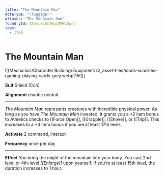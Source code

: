 ```yaml
---
title: "The Mountain Man"
noteType: ":luggage:"
aliases: "The Mountain Man"
foundryId: Item.xLSrXEqiVFWc6wrC
tags:
  - Item
---
```


# The Mountain Man
![[Mechanics/Character Building/Equipment/zz_asset-files/icons-sundries-gaming-playing-cards-grey.webp|150]]

**Suit** Shield (Con)

**Alignment** chaotic neutral

* * *

_The Mountain Man_ represents creatures with incredible physical power. As long as you have _The Mountain Man_ invested, it grants you a +2 item bonus to Athletics checks to [[Force Open]], [[Grapple]], [[Shove]], or [[Trip]]. This increases to a +3 item bonus if you are at least 17th level.

**Activate** 2 command, Interact

**Frequency** once per day

* * *

**Effect** You bring the might of the mountain into your body. You cast 2nd-level or 4th-level _[[Enlarge]]_ upon yourself. If you're at least 15th level, the duration increases to 1 hour.

